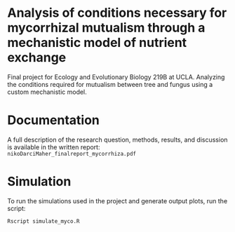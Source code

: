 # Analysis of conditions necessary for mycorrhizal mutualism through a mechanistic model of nutrient exchange

Final project for Ecology and Evolutionary Biology 219B at UCLA. Analyzing the conditions required for mutualism between tree and fungus using a custom mechanistic model.

# Documentation

A full description of the research question, methods, results, and discussion is available in the written report: `nikoDarciMaher_finalreport_mycorrhiza.pdf`

# Simulation

To run the simulations used in the project and generate output plots, run the script:
```bash
Rscript simulate_myco.R
```




